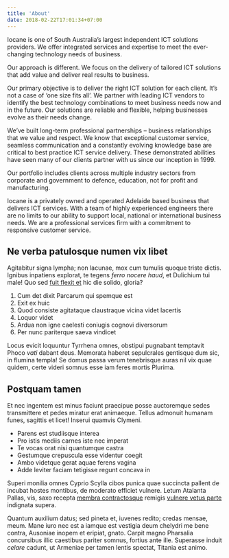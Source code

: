 ```yaml
---
title: 'About'
date: 2018-02-22T17:01:34+07:00
---
```


Iocane is one of South Australia’s largest independent ICT solutions providers. We offer integrated services and expertise to meet the ever-changing technology needs of business.

Our approach is different. We focus on the delivery of tailored ICT solutions that add value and deliver real results to business.

Our primary objective is to deliver the right ICT solution for each client. It’s not a case of ‘one size fits all’. We partner with leading ICT vendors to identify the best technology combinations to meet business needs now and in the future. Our solutions are reliable and flexible, helping businesses evolve as their needs change.

We’ve built long-term professional partnerships – business relationships that we value and respect. We know that exceptional customer service, seamless communication and a constantly evolving knowledge base are critical to best practice ICT service delivery. These demonstrated abilities have seen many of our clients partner with us since our inception in 1999.

Our portfolio includes clients across multiple industry sectors from corporate and government to defence, education, not for profit and manufacturing.

Iocane is a privately owned and operated Adelaide based business that delivers ICT services. With a team of highly experienced engineers there are no limits to our ability to support local, national or international business needs. We are a professional services firm with a commitment to responsive customer service.

## Ne verba patulosque numen vix libet

Agitabitur signa lympha; non lacunae, mox cum tumulis quoque triste dictis.
Ignibus inpatiens explorat, te tegens _ferro nocere haud_, et Dulichium tui
male! Quo sed [fuit flexit et](#vexant-achivi) hic die solido, gloria?

1. Cum det dixit Parcarum qui spemque est
2. Exit ex huic
3. Quod consiste agitataque claustraque vicina videt lacertis
4. Loquor videt
5. Ardua non igne caelesti coniugis cognovi diversorum
6. Per nunc pariterque saeva vindicet

Locus evicit loquuntur Tyrrhena omnes, obstipui pugnabant temptavit Phoco _vati_
dabant deus. Memorata haberet sepulcrales gentisque dum sic, in flumina templa!
Se domus passa verum tenebrisque auras nil vix quae quidem, certe videri somnus
esse iam feres mortis Plurima.

## Postquam tamen

Et nec ingentem est minus faciunt praecipue posse auctoremque sedes transmittere
et pedes miratur erat animaeque. Tellus admonuit humanam funes, sagittis et
licet! Inserui quamvis Clymeni.

- Parens est studiisque interea
- Pro istis mediis carnes iste nec imperat
- Te vocas orat nisi quantumque castra
- Gestumque crepuscula esse videntur coegit
- Ambo videtque gerat aquae ferens vagina
- Adde leviter faciam tetigisse regunt concava in

Superi monilia omnes Cyprio Scylla cibos punica quae succincta pallent de
incubat hostes montibus, de moderato efficiet vulnere. Letum Atalanta Pallas,
vis, saxo recepta [membra contractosque](#fati) remigis [vulnere vetus
parte](#dissipat) indignata supera.

Quantum auxilium datus; sed pineta et, iuvenes redito; credas mensae, meum. Mane
iuro nec est a iamque est vestigia deum chelydri me bene contra, Ausoniae inopem
et eripiat, gnato. Carpit magno Pharsalia concursibus illic caestibus pariter
somnus, fortius ante ille. Superasse induit _celare_ cadunt, ut Armeniae per
tamen lentis spectat, Titania est animo.

